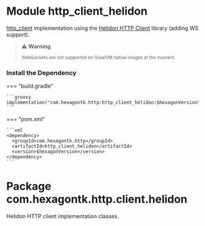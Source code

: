 
# Module http_client_helidon
[http_client] implementation using the [Helidon HTTP Client] library (adding WS support).

> ️⚠️ **Warning**
>
> <sup>WebSockets are not supported on GraalVM native images at the moment.</sup>

[http_client]: http_client.md
[Helidon HTTP Client]: https://helidon.io/docs/v4/se/webclient

### Install the Dependency

=== "build.gradle"

    ```groovy
    implementation("com.hexagontk.http:http_client_helidon:$hexagonVersion")
    ```

=== "pom.xml"

    ```xml
    <dependency>
      <groupId>com.hexagontk.http</groupId>
      <artifactId>http_client_helidon</artifactId>
      <version>$hexagonVersion</version>
    </dependency>
    ```

# Package com.hexagontk.http.client.helidon
Helidon HTTP client implementation classes.
